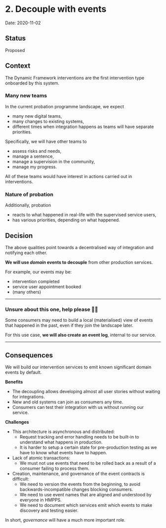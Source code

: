 # 2. Decouple with events

Date: 2020-11-02

## Status

Proposed

## Context

The Dynamic Framework interventions are the first intervention type onboarded by this system.

### Many new teams

In the current probation programme landscape, we expect

- many new digital teams,
- many changes to existing systems,
- different times when integration happens as teams will have separate priorities.

Specifically, we will have other teams to

- assess risks and needs,
- manage a sentence,
- manage a supervision in the community,
- manage my progress.

All of these teams would have interest in actions carried out in interventions.

### Nature of probation

Additionally, probation

- reacts to what happened in real-life with the supervised service users,
- has various priorities, depending on what happened.

## Decision

The above qualities point towards a decentralised way of integration and notifying each other.

**We will use _domain_ events to decouple** from other production services.

For example, our events may be:

- intervention completed
- service user appointment booked
- (many others)

----

### Unsure about this one, help please 🙇‍♂️

Some consumers may need to build a local (materialised) view of events that happened in the past, even if
they join the landscape later.

For this use case, **we will also create an event log**, internal to our service.

----

## Consequences

We will build our intervention services to emit known significant domain events by default.

**Benefits**

- The decoupling allows developing almost all user stories without waiting for integrations.
- New and old systems can join as consumers any time.
- Consumers can test their integration with us without running our service.

**Challenges**

- This architecture is asynchronous and distributed:
  - Request tracking and error handling needs to be built-in to understand what happens in production.
  - It is harder to setup a certain state for pre-production testing as we have to know what events have to happen.
- Lack of atomic transactions:
  - We must not use events that need to be rolled back as a result of a consumer failing to process them.
- Creation, maintenance, and governance of the event contracts is difficult:
  - We need to version the events from the beginning, to avoid backwards-incompatible changes blocking consumers.
  - We need to use event names that are aligned and understood by everyone in HMPPS.
  - We need to document which services emit which events to make discovery and testing easier.

In short, _governance_ will have a much more important role.
